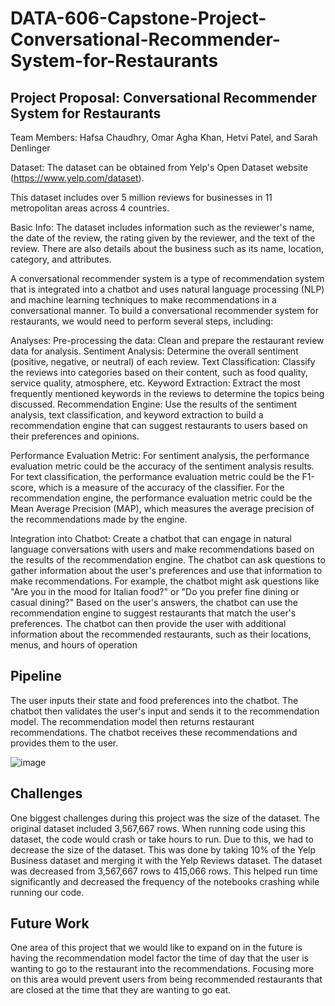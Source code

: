 # DATA-606-Capstone-Project-Conversational-Recommender-System-for-Restaurants

## Project Proposal: Conversational Recommender System for Restaurants
Team Members: Hafsa Chaudhry, Omar Agha Khan, Hetvi Patel, and Sarah Denlinger

Dataset: The dataset can be obtained from Yelp's Open Dataset website (https://www.yelp.com/dataset). 

This dataset includes over 5 million reviews for businesses in 11 metropolitan areas across 4 countries.

Basic Info: The dataset includes information such as the reviewer's name, the date of the review, the rating given by the reviewer, and the text of the review. There are also details about the business such as its name, location, category, and attributes.

A conversational recommender system is a type of recommendation system that is integrated into a chatbot and uses natural language processing (NLP) and machine learning techniques to make recommendations in a conversational manner. To build a conversational recommender system for restaurants, we would need to perform several steps, including:

Analyses:
Pre-processing the data: Clean and prepare the restaurant review data for analysis.
Sentiment Analysis: Determine the overall sentiment (positive, negative, or neutral) of each review.
Text Classification: Classify the reviews into categories based on their content, such as food quality, service quality, atmosphere, etc.
Keyword Extraction: Extract the most frequently mentioned keywords in the reviews to determine the topics being discussed.
Recommendation Engine: Use the results of the sentiment analysis, text classification, and keyword extraction to build a recommendation engine that can suggest restaurants to users based on their preferences and opinions.

Performance Evaluation Metric:
For sentiment analysis, the performance evaluation metric could be the accuracy of the sentiment analysis results.
For text classification, the performance evaluation metric could be the F1-score, which is a measure of the accuracy of the classifier.
For the recommendation engine, the performance evaluation metric could be the Mean Average Precision (MAP), which measures the average precision of the recommendations made by the engine.

Integration into Chatbot: Create a chatbot that can engage in natural language conversations with users and make recommendations based on the results of the recommendation engine. The chatbot can ask questions to gather information about the user's preferences and use that information to make recommendations.  For example, the chatbot might ask questions like "Are you in the mood for Italian food?" or "Do you prefer fine dining or casual dining?" Based on the user's answers, the chatbot can use the recommendation engine to suggest restaurants that match the user's preferences. The chatbot can then provide the user with additional information about the recommended restaurants, such as their locations, menus, and hours of operation

## Pipeline
The user inputs their state and food preferences into the chatbot. The chatbot then validates the user's input and sends it to the recommendation model. The recommendation model then returns restaurant recommendations. The chatbot receives these recommendations and provides them to the user.

![image](https://github.com/ihetvipatel/DATA-606-Capstone-Project-Conversational-Recommender-System-for-Restaurants/assets/129907365/c1102c67-ae39-4f4b-8541-711b010b6346)

## Challenges
One biggest challenges during this project was the size of the dataset. The original dataset included 3,567,667 rows. When running code using this dataset, the code would crash or take hours to run. Due to this, we had to decrease the size of the dataset. This was done by taking 10% of the Yelp Business dataset and merging it with the Yelp Reviews dataset. The dataset was decreased from 3,567,667 rows to 415,066 rows. This helped run time significantly and decreased the frequency of the notebooks crashing while running our code.

## Future Work
One area of this project that we would like to expand on in the future is having the recommendation model factor the time of day that the user is wanting to go to the restaurant into the recommendations. Focusing more on this area would prevent users from being recommended restaurants that are closed at the time that they are wanting to go eat.
